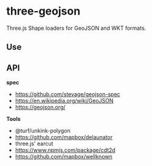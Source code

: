 # three-geojson

Three.js Shape loaders for GeoJSON and WKT formats.

## Use

## API



**spec**
- https://github.com/stevage/geojson-spec
- https://en.wikipedia.org/wiki/GeoJSON
- https://geojson.org/

**Tools**
- @turf/unkink-polygon
- https://github.com/mapbox/delaunator
- three.js' earcut
- https://www.npmjs.com/package/cdt2d
- https://github.com/mapbox/wellknown
